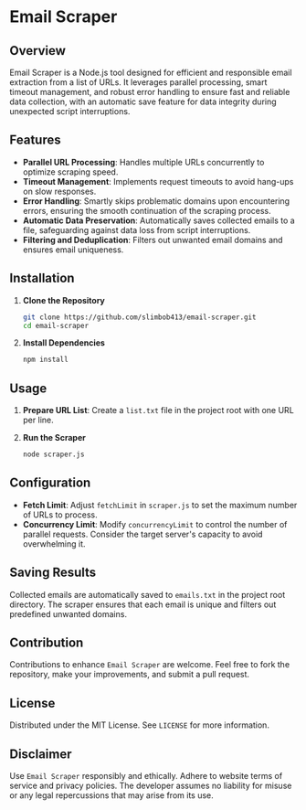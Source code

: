 # Email Scraper

## Overview
Email Scraper is a Node.js tool designed for efficient and responsible email extraction from a list of URLs. It leverages parallel processing, smart timeout management, and robust error handling to ensure fast and reliable data collection, with an automatic save feature for data integrity during unexpected script interruptions.

## Features
- **Parallel URL Processing**: Handles multiple URLs concurrently to optimize scraping speed.
- **Timeout Management**: Implements request timeouts to avoid hang-ups on slow responses.
- **Error Handling**: Smartly skips problematic domains upon encountering errors, ensuring the smooth continuation of the scraping process.
- **Automatic Data Preservation**: Automatically saves collected emails to a file, safeguarding against data loss from script interruptions.
- **Filtering and Deduplication**: Filters out unwanted email domains and ensures email uniqueness.

## Installation

1. **Clone the Repository**
    ```bash
    git clone https://github.com/slimbob413/email-scraper.git
    cd email-scraper
    ```

2. **Install Dependencies**
    ```bash
    npm install
    ```

## Usage

1. **Prepare URL List**: Create a `list.txt` file in the project root with one URL per line.

2. **Run the Scraper**
    ```bash
    node scraper.js
    ```

## Configuration

- **Fetch Limit**: Adjust `fetchLimit` in `scraper.js` to set the maximum number of URLs to process.
- **Concurrency Limit**: Modify `concurrencyLimit` to control the number of parallel requests. Consider the target server's capacity to avoid overwhelming it.

## Saving Results

Collected emails are automatically saved to `emails.txt` in the project root directory. The scraper ensures that each email is unique and filters out predefined unwanted domains.

## Contribution

Contributions to enhance `Email Scraper` are welcome. Feel free to fork the repository, make your improvements, and submit a pull request.

## License

Distributed under the MIT License. See `LICENSE` for more information.

## Disclaimer

Use `Email Scraper` responsibly and ethically. Adhere to website terms of service and privacy policies. The developer assumes no liability for misuse or any legal repercussions that may arise from its use.
